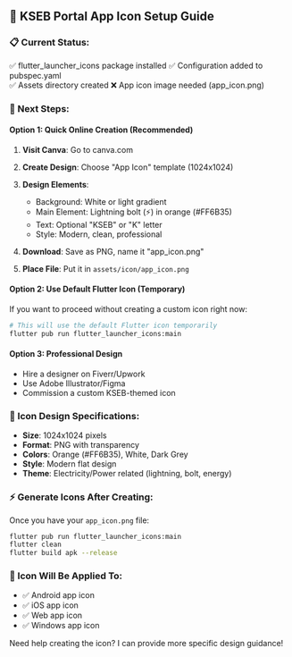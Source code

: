 ## 🎨 KSEB Portal App Icon Setup Guide

### 📋 Current Status:
✅ flutter_launcher_icons package installed
✅ Configuration added to pubspec.yaml  
✅ Assets directory created
❌ App icon image needed (app_icon.png)

### 🚀 Next Steps:

#### Option 1: Quick Online Creation (Recommended)
1. **Visit Canva**: Go to canva.com
2. **Create Design**: Choose "App Icon" template (1024x1024)
3. **Design Elements**:
   - Background: White or light gradient
   - Main Element: Lightning bolt (⚡) in orange (#FF6B35)
   - Text: Optional "KSEB" or "K" letter
   - Style: Modern, clean, professional

4. **Download**: Save as PNG, name it "app_icon.png"
5. **Place File**: Put it in `assets/icon/app_icon.png`

#### Option 2: Use Default Flutter Icon (Temporary)
If you want to proceed without creating a custom icon right now:
```bash
# This will use the default Flutter icon temporarily
flutter pub run flutter_launcher_icons:main
```

#### Option 3: Professional Design
- Hire a designer on Fiverr/Upwork
- Use Adobe Illustrator/Figma
- Commission a custom KSEB-themed icon

### 🎯 Icon Design Specifications:
- **Size**: 1024x1024 pixels
- **Format**: PNG with transparency
- **Colors**: Orange (#FF6B35), White, Dark Grey
- **Style**: Modern flat design
- **Theme**: Electricity/Power related (lightning, bolt, energy)

### ⚡ Generate Icons After Creating:
Once you have your `app_icon.png` file:
```bash
flutter pub run flutter_launcher_icons:main
flutter clean
flutter build apk --release
```

### 📱 Icon Will Be Applied To:
- ✅ Android app icon
- ✅ iOS app icon  
- ✅ Web app icon
- ✅ Windows app icon

Need help creating the icon? I can provide more specific design guidance!